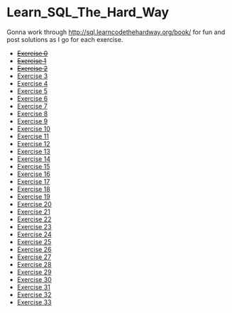 Learn_SQL_The_Hard_Way
======================

Gonna work through http://sql.learncodethehardway.org/book/ for fun and post solutions as I go for each exercise.


- ~~[Exercise 0](http://sql.learncodethehardway.org/book/ex0.html)~~
- ~~[Exercise 1](http://sql.learncodethehardway.org/book/ex1.html)~~
- ~~[Exercise 2](http://sql.learncodethehardway.org/book/ex2.html)~~
- [Exercise 3](http://sql.learncodethehardway.org/book/ex3.html)
- [Exercise 4](http://sql.learncodethehardway.org/book/ex4.html)
- [Exercise 5](http://sql.learncodethehardway.org/book/ex5.html)
- [Exercise 6](http://sql.learncodethehardway.org/book/ex6.html)
- [Exercise 7](http://sql.learncodethehardway.org/book/ex7.html)
- [Exercise 8](http://sql.learncodethehardway.org/book/ex8.html)
- [Exercise 9](http://sql.learncodethehardway.org/book/ex9.html)
- [Exercise 10](http://sql.learncodethehardway.org/book/ex10.html)
- [Exercise 11](http://sql.learncodethehardway.org/book/ex11.html)
- [Exercise 12](http://sql.learncodethehardway.org/book/ex12.html)
- [Exercise 13](http://sql.learncodethehardway.org/book/ex13.html)
- [Exercise 14](http://sql.learncodethehardway.org/book/ex14.html)
- [Exercise 15](http://sql.learncodethehardway.org/book/ex15.html)
- [Exercise 16](http://sql.learncodethehardway.org/book/ex16.html)
- [Exercise 17](http://sql.learncodethehardway.org/book/ex17.html)
- [Exercise 18](http://sql.learncodethehardway.org/book/ex18.html)
- [Exercise 19](http://sql.learncodethehardway.org/book/ex19.html)
- [Exercise 20](http://sql.learncodethehardway.org/book/ex20.html)
- [Exercise 21](http://sql.learncodethehardway.org/book/ex21.html)
- [Exercise 22](http://sql.learncodethehardway.org/book/ex22.html)
- [Exercise 23](http://sql.learncodethehardway.org/book/ex23.html)
- [Exercise 24](http://sql.learncodethehardway.org/book/ex24.html)
- [Exercise 25](http://sql.learncodethehardway.org/book/ex25.html)
- [Exercise 26](http://sql.learncodethehardway.org/book/ex26.html)
- [Exercise 27](http://sql.learncodethehardway.org/book/ex27.html)
- [Exercise 28](http://sql.learncodethehardway.org/book/ex28.html)
- [Exercise 29](http://sql.learncodethehardway.org/book/ex29.html)
- [Exercise 30](http://sql.learncodethehardway.org/book/ex30.html)
- [Exercise 31](http://sql.learncodethehardway.org/book/ex31.html)
- [Exercise 32](http://sql.learncodethehardway.org/book/ex32.html)
- [Exercise 33](http://sql.learncodethehardway.org/book/ex33.html)
